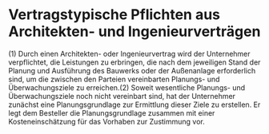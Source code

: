 # Vertragstypische Pflichten aus Architekten- und Ingenieurverträgen

(1) Durch einen Architekten- oder Ingenieurvertrag wird der Unternehmer verpflichtet, die Leistungen zu erbringen, die nach dem jeweiligen Stand der Planung und Ausführung des Bauwerks oder der Außenanlage erforderlich sind, um die zwischen den Parteien vereinbarten Planungs- und Überwachungsziele zu erreichen.(2) Soweit wesentliche Planungs- und Überwachungsziele noch nicht vereinbart sind, hat der Unternehmer zunächst eine Planungsgrundlage zur Ermittlung dieser Ziele zu erstellen. Er legt dem Besteller die Planungsgrundlage zusammen mit einer Kosteneinschätzung für das Vorhaben zur Zustimmung vor. 

